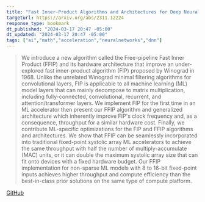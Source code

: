 ```yaml
---
title: "Fast Inner-Product Algorithms and Architectures for Deep Neural Network Accelerators"
targeturl: https://arxiv.org/abs/2311.12224
response_type: bookmark
dt_published: "2024-03-17 20:47 -05:00"
dt_updated: "2024-03-17 20:47 -05:00"
tags: ["ai","math","acceleration","neuralnetworks","dnn"]
---
```


> We introduce a new algorithm called the Free-pipeline Fast Inner Product (FFIP) and its hardware architecture that improve an under-explored fast inner-product algorithm (FIP) proposed by Winograd in 1968. Unlike the unrelated Winograd minimal filtering algorithms for convolutional layers, FIP is applicable to all machine learning (ML) model layers that can mainly decompose to matrix multiplication, including fully-connected, convolutional, recurrent, and attention/transformer layers. We implement FIP for the first time in an ML accelerator then present our FFIP algorithm and generalized architecture which inherently improve FIP's clock frequency and, as a consequence, throughput for a similar hardware cost. Finally, we contribute ML-specific optimizations for the FIP and FFIP algorithms and architectures. We show that FFIP can be seamlessly incorporated into traditional fixed-point systolic array ML accelerators to achieve the same throughput with half the number of multiply-accumulate (MAC) units, or it can double the maximum systolic array size that can fit onto devices with a fixed hardware budget. Our FFIP implementation for non-sparse ML models with 8 to 16-bit fixed-point inputs achieves higher throughput and compute efficiency than the best-in-class prior solutions on the same type of compute platform. 

[GitHub](https://github.com/trevorpogue/algebraic-nnhw)
